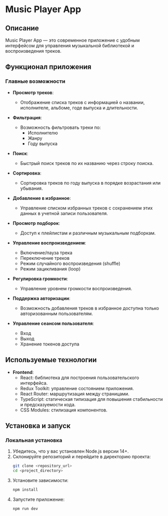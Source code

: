 
# Music Player App

## Описание
Music Player App — это современное приложение с удобным интерфейсом для управления музыкальной библиотекой и воспроизведения треков.

## Функционал приложения

### Главные возможности
- **Просмотр треков**:
  - Отображение списка треков с информацией о названии, исполнителе, альбоме, годе выпуска и длительности.

- **Фильтрация**:
  - Возможность фильтровать треки по:
    - Исполнителю
    - Жанру
    - Году выпуска

- **Поиск**:
  - Быстрый поиск треков по их названию через строку поиска.

- **Сортировка**:
  - Сортировка треков по году выпуска в порядке возрастания или убывания.

- **Добавление в избранное**:
  - Управление списком избранных треков с сохранением этих данных в учетной записи пользователя.

- **Просмотр подборок**:
  - Доступ к плейлистам и различным музыкальным подборкам.

- **Управление воспроизведением**:
  - Включение/пауза трека
  - Переключение треков
  - Режим случайного воспроизведения (shuffle)
  - Режим зацикливания (loop)

- **Регулировка громкости**:
  - Управление уровнем громкости воспроизведения.

- **Поддержка авторизации**:
  - Возможность добавления треков в избранное доступна только авторизованным пользователям.

- **Управление сеансом пользователя**:
  - Вход
  - Выход
  - Хранение токенов доступа

## Используемые технологии
- **Frontend**:
  - React: библиотека для построения пользовательского интерфейса.
  - Redux Toolkit: управление состоянием приложения.
  - React Router: маршрутизация между страницами.
  - TypeScript: статическая типизация для повышения стабильности и предсказуемости кода.
  - CSS Modules: стилизация компонентов.

## Установка и запуск

### Локальная установка
1. Убедитесь, что у вас установлен Node.js версии 14+.
2. Склонируйте репозиторий и перейдите в директорию проекта:
   ```bash
   git clone <repository_url>
   cd <project_directory>
   ```
3. Установите зависимости:
   ```bash
   npm install
   ```
4. Запустите приложение:
   ```bash
   npm run dev
   ```
